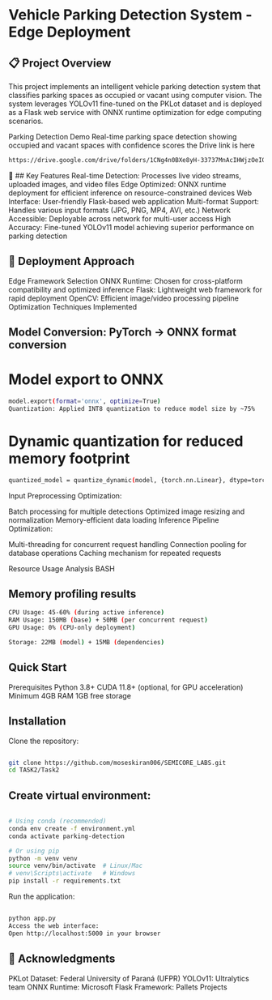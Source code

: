 
# Vehicle Parking Detection System - Edge Deployment
## 📋 Project Overview
This project implements an intelligent vehicle parking detection system that classifies parking spaces as occupied or vacant using computer vision. The system leverages YOLOv11 fine-tuned on the PKLot dataset and is deployed as a Flask web service with ONNX runtime optimization for edge computing scenarios.

Parking Detection Demo
Real-time parking space detection showing occupied and vacant spaces with confidence scores
the Drive link is here
```bash
https://drive.google.com/drive/folders/1CNg4n0BXe8yH-33737MnAcIHWjzOeI0y?usp=sharing
```

🚀 ## Key Features
Real-time Detection: Processes live video streams, uploaded images, and video files
Edge Optimized: ONNX runtime deployment for efficient inference on resource-constrained devices
Web Interface: User-friendly Flask-based web application
Multi-format Support: Handles various input formats (JPG, PNG, MP4, AVI, etc.)
Network Accessible: Deployable across network for multi-user access
High Accuracy: Fine-tuned YOLOv11 model achieving superior performance on parking detection

## 🔧 Deployment Approach
Edge Framework Selection
ONNX Runtime: Chosen for cross-platform compatibility and optimized inference
Flask: Lightweight web framework for rapid deployment
OpenCV: Efficient image/video processing pipeline
Optimization Techniques Implemented

## Model Conversion: PyTorch → ONNX format conversion

# Model export to ONNX
```bash
model.export(format='onnx', optimize=True)
Quantization: Applied INT8 quantization to reduce model size by ~75%
```


# Dynamic quantization for reduced memory footprint
```bash
quantized_model = quantize_dynamic(model, {torch.nn.Linear}, dtype=torch.qint8)
```
Input Preprocessing Optimization:

Batch processing for multiple detections
Optimized image resizing and normalization
Memory-efficient data loading
Inference Pipeline Optimization:

Multi-threading for concurrent request handling
Connection pooling for database operations
Caching mechanism for repeated requests

Resource Usage Analysis
BASH

## Memory profiling results
```bash
CPU Usage: 45-60% (during active inference)
RAM Usage: 150MB (base) + 50MB (per concurrent request)
GPU Usage: 0% (CPU-only deployment)

Storage: 22MB (model) + 15MB (dependencies)
```

## Quick Start
Prerequisites
Python 3.8+
CUDA 11.8+ (optional, for GPU acceleration)
Minimum 4GB RAM
1GB free storage
## Installation
Clone the repository:

```bash

git clone https://github.com/moseskiran006/SEMICORE_LABS.git
cd TASK2/Task2
```
## Create virtual environment:

```bash

# Using conda (recommended)
conda env create -f environment.yml
conda activate parking-detection

# Or using pip
python -m venv venv
source venv/bin/activate  # Linux/Mac
# venv\Scripts\activate   # Windows
pip install -r requirements.txt
```

Run the application:

```bash

python app.py
Access the web interface:
Open http://localhost:5000 in your browser
```

## 🙏 Acknowledgments
PKLot Dataset: Federal University of Paraná (UFPR)
YOLOv11: Ultralytics team
ONNX Runtime: Microsoft
Flask Framework: Pallets Projects
